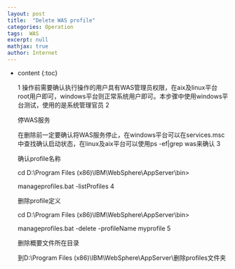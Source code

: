 ```yaml
---
layout: post
title:  "Delete WAS profile"
categories: Operation
tags:  WAS
excerpt: null
mathjax: true
author: Internet
---
```


* content
{:toc}

    1
	操作前需要确认执行操作的用户具有WAS管理员权限，在aix及linux平台root用户即可，windows平台则正常系统用户即可。本步骤中使用windows平台测试，使用的是系统管理官员
	2
	
	停WAS服务  
	
	在删除前一定要确认将WAS服务停止，在windows平台可以在services.msc中查找确认启动状态，在linux及aix平台可以使用ps -ef|grep was来确认
	3
	
	确认profile名称
	
	cd D:\Program Files (x86)\IBM\WebSphere\AppServer\bin>
	
	manageprofiles.bat -listProfiles
	4
	
	删除profile定义
	
	cd D:\Program Files (x86)\IBM\WebSphere\AppServer\bin>
	
	manageprofiles.bat  -delete -profileName myprofile
	5
	
	删除概要文件所在目录
	
	到D:\Program Files (x86)\IBM\WebSphere\AppServer\删除profiles文件夹

